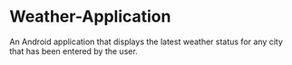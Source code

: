 # Weather-Application
An Android application that displays the latest weather status for any city that has been entered by the user.
